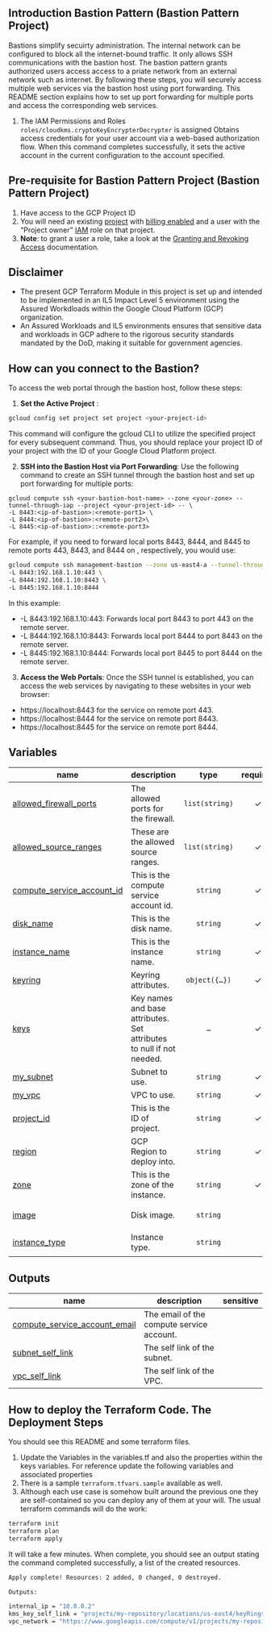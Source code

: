 
## Introduction Bastion Pattern (Bastion Pattern Project)
Bastions simplify secuirty administration. The internal network can be configured to block all the internet-bound traffic. It only allows SSH communications with the bastion host. The bastion pattern grants authorized users access access to a priate network from an external network such as internet. By following these steps, you will securely access multiple web services via the bastion host using port forwarding. This README section explains how to set up port forwarding for multiple ports and access the corresponding web services.
1. The IAM Permissions and Roles ```roles/cloudkms.cryptoKeyEncrypterDecrypter``` is assigned
Obtains access credentials for your user account via a web-based authorization flow. When this command completes successfully, it sets the active account in the current configuration to the account specified.

## Pre-requisite for Bastion Pattern Project (Bastion Pattern Project)
1. Have access to the GCP Project ID
2. You will need an existing [project](https://cloud.google.com/resource-manager/docs/creating-managing-projects) with [billing enabled](https://cloud.google.com/billing/docs/how-to/modify-project) and a user with the “Project owner” [IAM](https://cloud.google.com/iam) role on that project.
3. __Note__: to grant a user a role, take a look at the [Granting and Revoking Access](https://cloud.google.com/iam/docs/granting-changing-revoking-access#grant-single-role) documentation.

## Disclaimer
- The present GCP Terraform Module in this project is set up and intended to be implemented in an IL5 Impact Level 5 environment using the Assured Workdloads within the Google Cloud Platform (GCP) organization.
- An Assured Workloads and IL5 environments ensures that sensitive data and workloads in GCP adhere to the rigorous security standards mandated by the DoD, making it suitable for government agencies.

## How can you connect to the Bastion? 
To access the web portal through the bastion host, follow these steps:

1. **Set the Active Project** :
```bash
gcloud config set project set project <your-project-id>
```

This command will configure the gcloud CLI to utilize the specified project for every subsequent command. Thus, you should replace your project ID of your project with the ID of your Google Cloud Platform project. 

2. **SSH into the Bastion Host via Port Forwarding**:
Use the following command to create an SSH tunnel through the bastion host and set up port forwarding for multiple ports:
```
gcloud compute ssh <your-bastion-host-name> --zone <your-zone> --tunnel-through-iap --project <your-project-id> -- \
-L 8443:<ip-of-bastion>:<remote-port1> \
-L 8444:<ip-of-bastion>:<remote-port2>\
-L 8445:<ip-of-bastion>::<remote-port3>
```

For example, if you need to forward local ports 8443, 8444, and 8445 to remote ports 443, 8443, and 8444 on <ip-of-bastion>, respectively, you would use:
```bash
gcloud compute ssh management-bastion --zone us-east4-a --tunnel-through-iap --project example-prod-iac-core-0 -- \
-L 8443:192.168.1.10:443 \
-L 8444:192.168.1.10:8443 \
-L 8445:192.168.1.10:8444
```

In this example:
- -L 8443:192.168.1.10:443: Forwards local port 8443 to port 443 on the remote server.
- -L 8444:192.168.1.10:8443: Forwards local port 8444 to port 8443 on the remote server.
- -L 8445:192.168.1.10:8444: Forwards local port 8445 to port 8444 on the remote server.

3. **Access the Web Portals**:
Once the SSH tunnel is established, you can access the web services by navigating to these websites in your web browser:
- https://localhost:8443 for the service on remote port 443.
- https://localhost:8444 for the service on remote port 8443.
- https://localhost:8445 for the service on remote port 8444.
<!-- BEGIN TFDOC -->
## Variables

| name | description | type | required | default |
|---|---|:---:|:---:|:---:|
| [allowed_firewall_ports](variables.tf#L17) | The allowed ports for the firewall. | <code>list&#40;string&#41;</code> | ✓ |  |
| [allowed_source_ranges](variables.tf#L22) | These are the allowed source ranges. | <code>list&#40;string&#41;</code> | ✓ |  |
| [compute_service_account_id](variables.tf#L27) | This is the compute service account id. | <code>string</code> | ✓ |  |
| [disk_name](variables.tf#L32) | This is the disk name. | <code>string</code> | ✓ |  |
| [instance_name](variables.tf#L43) | This is the instance name. | <code>string</code> | ✓ |  |
| [keyring](variables.tf#L54) | Keyring attributes. | <code title="object&#40;&#123;&#10;  location &#61; string&#10;  name     &#61; string&#10;&#125;&#41;">object&#40;&#123;&#8230;&#125;&#41;</code> | ✓ |  |
| [keys](variables.tf#L62) | Key names and base attributes. Set attributes to null if not needed. | <code title="map&#40;object&#40;&#123;&#10;  destroy_scheduled_duration    &#61; optional&#40;string&#41;&#10;  rotation_period               &#61; optional&#40;string&#41;&#10;  labels                        &#61; optional&#40;map&#40;string&#41;&#41;&#10;  purpose                       &#61; optional&#40;string, &#34;ENCRYPT_DECRYPT&#34;&#41;&#10;  skip_initial_version_creation &#61; optional&#40;bool, false&#41;&#10;  version_template &#61; optional&#40;object&#40;&#123;&#10;    algorithm        &#61; string&#10;    protection_level &#61; optional&#40;string, &#34;hsm&#34;&#41;&#10;  &#125;&#41;&#41;&#10;&#10;&#10;  iam &#61; optional&#40;map&#40;list&#40;string&#41;&#41;, &#123;&#125;&#41;&#10;  iam_bindings &#61; optional&#40;map&#40;object&#40;&#123;&#10;    members &#61; list&#40;string&#41;&#10;    role    &#61; string&#10;    condition &#61; optional&#40;object&#40;&#123;&#10;      expression  &#61; string&#10;      title       &#61; string&#10;      description &#61; optional&#40;string&#41;&#10;    &#125;&#41;&#41;&#10;  &#125;&#41;&#41;, &#123;&#125;&#41;&#10;&#10;&#10;  iam_bindings_additive &#61; optional&#40;map&#40;object&#40;&#123;&#10;    member &#61; string&#10;    role   &#61; string&#10;    condition &#61; optional&#40;object&#40;&#123;&#10;      expression  &#61; string&#10;      title       &#61; string&#10;      description &#61; optional&#40;string&#41;&#10;    &#125;&#41;&#41;&#10;  &#125;&#41;&#41;, &#123;&#125;&#41;&#10;&#125;&#41;&#41;&#10;&#10;&#10;default &#61; &#123;&#10;  &#34;bastion&#34; &#61; &#123;&#10;    destroy_scheduled_duration    &#61; null&#10;    rotation_period               &#61; null&#10;    labels                        &#61; null&#10;    purpose                       &#61; &#34;ENCRYPT_DECRYPT&#34;&#10;    skip_initial_version_creation &#61; false&#10;    version_template &#61; &#123;&#10;      algorithm        &#61; &#34;GOOGLE_SYMMETRIC_ENCRYPTION&#34;&#10;      protection_level &#61; &#34;HSM&#34;&#10;    &#125;&#10;&#10;&#10;    iam                   &#61; &#123;&#125;&#10;    iam_bindings          &#61; &#123;&#125;&#10;    iam_bindings_additive &#61; &#123;&#125;&#10;  &#125;&#10;&#125;&#10;&#10;&#10;nullable &#61; false">&#8230;</code> | ✓ |  |
| [my_subnet](variables.tf#L118) | Subnet to use. | <code>string</code> | ✓ |  |
| [my_vpc](variables.tf#L123) | VPC to use. | <code>string</code> | ✓ |  |
| [project_id](variables.tf#L128) | This is the ID of project. | <code>string</code> | ✓ |  |
| [region](variables.tf#L133) | GCP Region to deploy into. | <code>string</code> | ✓ |  |
| [zone](variables.tf#L138) | This is the zone of the instance. | <code>string</code> | ✓ |  |
| [image](variables.tf#L37) | Disk image. | <code>string</code> |  | <code>&#34;cos-cloud&#47;cos-stable&#34;</code> |
| [instance_type](variables.tf#L48) | Instance type. | <code>string</code> |  | <code>&#34;n2d-standard-2&#34;</code> |

## Outputs

| name | description | sensitive |
|---|---|:---:|
| [compute_service_account_email](outputs.tf#L17) | The email of the compute service account. |  |
| [subnet_self_link](outputs.tf#L22) | The self link of the subnet. |  |
| [vpc_self_link](outputs.tf#L27) | The self link of the VPC. |  |
<!-- END TFDOC -->
## How to deploy the Terraform Code. The Deployment Steps
You should see this README and some terraform files.
1. Update the Variables in the variables.tf and also the properties within the keys variables. For reference update the following variables and associated properties
2. There is a sample ```terraform.tfvars.sample``` available as well.
3. Although each use case is somehow built around the previous one they are self-contained so you can deploy any of them at your will. The usual terraform commands will do the work:

```bash
terraform init
terraform plan
terraform apply
```

It will take a few minutes. When complete, you should see an output stating the command completed successfully, a list of the created resources.

```bash
Apply complete! Resources: 2 added, 0 changed, 0 destroyed.

Outputs:

internal_ip = "10.0.0.2"
kms_key_self_link = "projects/my-repository/locations/us-east4/keyRings/my-keyring/cryptoKeys/default"
vpc_network = "https://www.googleapis.com/compute/v1/projects/my-repository-dev/global/networks/prod-mgmt-0"

```
